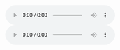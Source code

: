 <audio controls>
  <source src="https://bafybeibmh3f454nfk3qjv3yef6vvaowpimcai3ann23kzpjvs2xa33brum.ipfs.dweb.link/Michael%20Kanaan%20-%20T-Minus%20AI/T-Minus%20AI.mp3" type="audio/mpeg">
</audio>

<audio controls>
  <source src="https://bafybeibmh3f454nfk3qjv3yef6vvaowpimcai3ann23kzpjvs2xa33brum.ipfs.dweb.link/Henry%20A.%20Kissinger%20et%20al.%20-%20The%20Age%20of%20AI/The%20Age%20of%20AI%20-%20And%20Our%20Human%20Future.m4b" type="audio/mpeg">
</audio>
